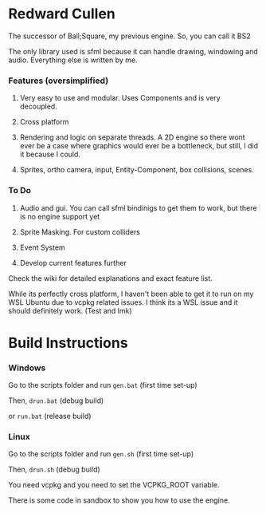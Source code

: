 # Redward Cullen

The successor of Ball;Square, my previous engine. So, you can call it BS2

The only library used is sfml because it can handle drawing, windowing and audio. Everything else is written by me.

### Features (oversimplified)

1. Very easy to use and modular. Uses Components and is very decoupled.

2. Cross platform

3. Rendering and logic on separate threads. A 2D engine so there wont ever be a case where graphics would ever be a bottleneck, but still, I did it because I could.

3. Sprites, ortho camera, input, Entity-Component, box collisions, scenes.



### To Do

1. Audio and gui. You can call sfml bindinigs to get them to work, but there is no engine support yet

2. Sprite Masking. For custom colliders

3. Event System

4. Develop current features further

Check the wiki for detailed explanations and exact feature list.


While its perfectly cross platform, I haven't been able to get it to run on my WSL Ubuntu due to vcpkg related issues. I think its a WSL issue and it should definitely work. (Test and lmk)

# Build Instructions
### Windows
Go to the scripts folder and run ```gen.bat``` (first time set-up)

Then, ```drun.bat``` (debug build)

or ```run.bat``` (release build)

### Linux
Go to the scripts folder and run ```gen.sh``` (first time set-up)

Then, ```drun.sh``` (debug build)



You need vcpkg and you need to set the VCPKG_ROOT variable.

There is some code in sandbox to show you how to use the engine.
